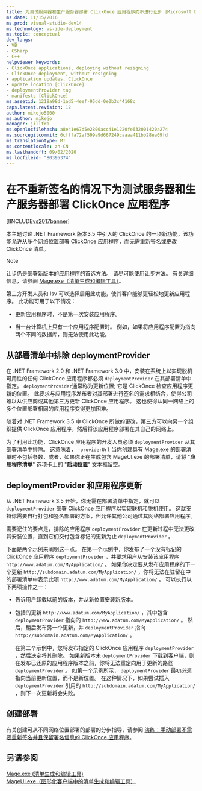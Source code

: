 ```yaml
---
title: 为测试服务器和生产服务器部署 ClickOnce 应用程序而不进行让步 |Microsoft Docs
ms.date: 11/15/2016
ms.prod: visual-studio-dev14
ms.technology: vs-ide-deployment
ms.topic: conceptual
dev_langs:
- VB
- CSharp
- C++
helpviewer_keywords:
- ClickOnce applications, deploying without resigning
- ClickOnce deployment, without resigning
- application updates, ClickOnce
- update location [ClickOnce]
- deploymentProvider tag
- manifests [ClickOnce]
ms.assetid: 1218a98d-1ad5-4eef-95dd-0e0b3c44168c
caps.latest.revision: 12
author: mikejo5000
ms.author: mikejo
manager: jillfra
ms.openlocfilehash: a8e41e67d5e2800acc41e1220fe632001420a274
ms.sourcegitcommit: 6cfffa72af599a9d667249caaaa411bb28ea69fd
ms.translationtype: MT
ms.contentlocale: zh-CN
ms.lasthandoff: 09/02/2020
ms.locfileid: "80395374"
---
```

# <a name="deploying-clickonce-applications-for-testing-and-production-servers-without-resigning"></a>在不重新签名的情况下为测试服务器和生产服务器部署 ClickOnce 应用程序
[!INCLUDE[vs2017banner](../includes/vs2017banner.md)]

本主题讨论 .NET Framework 版本3.5 中引入的 ClickOnce 的一项新功能，该功能允许从多个网络位置部署 ClickOnce 应用程序，而无需重新签名或更改 ClickOnce 清单。  
  
> [!NOTE]
> 让步仍是部署新版本的应用程序的首选方法。 请尽可能使用让步方法。 有关详细信息，请参阅 [Mage.exe（清单生成和编辑工具）](https://msdn.microsoft.com/library/77dfe576-2962-407e-af13-82255df725a1)。  
  
 第三方开发人员和 Isv 可以选择启用此功能，使其客户能够更轻松地更新应用程序。 此功能可用于以下情况：  
  
- 更新应用程序时，不是第一次安装应用程序。  
  
- 当一台计算机上只有一个应用程序配置时。 例如，如果将应用程序配置为指向两个不同的数据库，则无法使用此功能。  
  
## <a name="excluding-deploymentprovider-from-deployment-manifests"></a>从部署清单中排除 deploymentProvider  
 在 .NET Framework 2.0 和 .NET Framework 3.0 中，安装在系统上以实现脱机可用性的任何 ClickOnce 应用程序都必须 `deploymentProvider` 在其部署清单中指定。 `deploymentProvider`通常称为更新位置; 它是 ClickOnce 检查应用程序更新的位置。 此要求与应用程序发布者对其部署进行签名的需求相结合，使得公司难以从供应商或其他第三方更新 ClickOnce 应用程序。 这也使得从同一网络上的多个位置部署相同的应用程序变得更加困难。  
  
 随着对 .NET Framework 3.5 中 ClickOnce 所做的更改，第三方可以向另一个组织提供 ClickOnce 应用程序，然后将该应用程序部署在其自己的网络上。  
  
 为了利用此功能，ClickOnce 应用程序的开发人员必须 `deploymentProvider` 从其部署清单中排除。 这意味着， `-providerUrl` 当你创建具有 Mage.exe 的部署清单时不包括参数，或者，如果你正在生成包含 MageUI.exe 的部署清单，请将 "**应用程序清单**" 选项卡上的 "**启动位置**" 文本框留空。  
  
## <a name="deploymentprovider-and-application-updates"></a>deploymentProvider 和应用程序更新  
 从 .NET Framework 3.5 开始，你无需在部署清单中指定，就可以 `deploymentProvider` 部署 ClickOnce 应用程序以实现联机和脱机使用。 这就支持你需要自行打包和签名部署的方案，但允许其他公司通过其网络部署应用程序。  
  
 需要记住的要点是，排除的应用程序 `deploymentProvider` 在更新过程中无法更改其安装位置，直到它们交付包含标记的更新为止 `deploymentProvider` 。  
  
 下面是两个示例来阐明这一点。 在第一个示例中，你发布了一个没有标记的 ClickOnce 应用程序 `deploymentProvider` ，并要求用户从安装该应用程序 `http://www.adatum.com/MyApplication/` 。 如果你决定要从发布应用程序的下一个更新 `http://subdomain.adatum.com/MyApplication/` ，你将无法在驻留在中的部署清单中表示此项 `http://www.adatum.com/MyApplication/` 。 可以执行以下两项操作之一：  
  
- 告诉用户卸载以前的版本，并从新位置安装新版本。  
  
- 包括的更新 `http://www.adatum.com/MyApplication/` ，其中包含 `deploymentProvider` 指向的 `http://www.adatum.com/MyApplication/` 。 然后，稍后发布另一个更新，并 `deploymentProvider` 指向 `http://subdomain.adatum.com/MyApplication/` 。  
  
  在第二个示例中，您将发布指定的 ClickOnce 应用程序 `deploymentProvider` ，然后决定将其删除。 如果新版本未 `deploymentProvider` 下载到客户端，则在发布已还原的应用程序版本之前，你将无法重定向用于更新的路径 `deploymentProvider` 。 如第一个示例所示， `deploymentProvider` 最初必须指向当前更新位置，而不是新位置。 在这种情况下，如果尝试插入 `deploymentProvider` 引用的 `http://subdomain.adatum.com/MyApplication/` ，则下一次更新将会失败。  
  
## <a name="creating-a-deployment"></a>创建部署  
 有关创建可从不同网络位置部署的部署的分步指导，请参阅 [演练：手动部署不需要重新签名并且保留署名信息的 ClickOnce 应用程序](/visualstudio/deployment/walkthrough-manually-deploying-a-clickonce-app-no-re-signing-required?view=vs-2015)。  
  
## <a name="see-also"></a>另请参阅  
 [Mage.exe (清单生成和编辑工具) ](https://msdn.microsoft.com/library/77dfe576-2962-407e-af13-82255df725a1)   
 [MageUI.exe（图形化客户端中的清单生成和编辑工具）](https://msdn.microsoft.com/library/f9e130a6-8117-49c4-839c-c988f641dc14)
